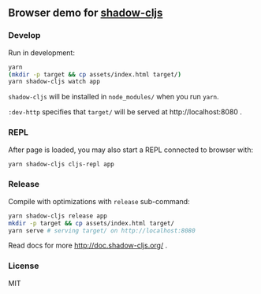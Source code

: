 
Browser demo for [shadow-cljs](https://github.com/thheller/shadow-cljs)
----

### Develop

Run in development:

```bash
yarn
(mkdir -p target && cp assets/index.html target/)
yarn shadow-cljs watch app
```

`shadow-cljs` will be installed in `node_modules/` when you run `yarn`.

`:dev-http` specifies that `target/` will be served at http://localhost:8080 .

### REPL

After page is loaded, you may also start a REPL connected to browser with:

```bash
yarn shadow-cljs cljs-repl app
```

### Release

Compile with optimizations with `release` sub-command:

```bash
yarn shadow-cljs release app
mkdir -p target && cp assets/index.html target/
yarn serve # serving target/ on http://localhost:8080
```

Read docs for more http://doc.shadow-cljs.org/ .

### License

MIT
